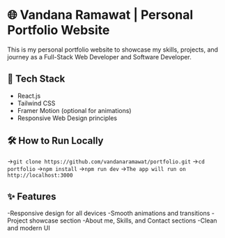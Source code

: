 # 🌐 Vandana Ramawat | Personal Portfolio Website

This is my personal portfolio website to showcase my skills, projects, and journey as a Full-Stack Web Developer and Software Developer.

## 🚀 Tech Stack
- React.js  
- Tailwind CSS   
- Framer Motion (optional for animations)  
- Responsive Web Design principles  


## 🛠️ How to Run Locally


->`git clone https://github.com/vandanaramawat/portfolio.git`
->`cd portfolio`
->`npm install`
->`npm run dev`
->`The app will run on http://localhost:3000`

## ✨ Features
-Responsive design for all devices
-Smooth animations and transitions
-Project showcase section
-About me, Skills, and Contact sections
-Clean and modern UI
